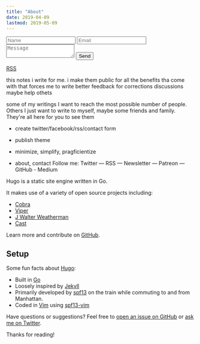 ```yaml
---
title: "About"
date: 2019-04-09
lastmod: 2019-05-09
---
```

<form name="contact" method="POST" data-netlify="true">
  <input class="form-name" type="text" placeholder="Name" name="name" />
  <input class="form-email" type="text" placeholder="Email" name="email" />
  <textarea class="form-message" name="message" placeholder="Message"></textarea>
  <button class="o-btn" type="submit">Send</button>
</form>

<a href="/index.xml" title="RSS">RSS</a>

this notes i write for me. i make them public for all the benefits tha come with that
  forces me to write better
  feedback for corrections
  discussions
  maybe help othets

some of my writings I want to reach the most possible number of people. Others I just want to write to myself, maybe some friends and family. They're all here for you to see them

- create twitter/facebook/rss/contact form
- publish theme
- minimize, simplify, pragficientize

- about, contact
     Follow me: Twitter — RSS — Newsletter — Patreon — GitHub - Medium

Hugo is a static site engine written in Go.


It makes use of a variety of open source projects including:

* [Cobra](https://github.com/spf13/cobra)
* [Viper](https://github.com/spf13/viper)
* [J Walter Weatherman](https://github.com/spf13/jWalterWeatherman)
* [Cast](https://github.com/spf13/cast)

Learn more and contribute on [GitHub](https://github.com/spf13).

## Setup

Some fun facts about [Hugo](http://gohugo.io/):

* Built in [Go](http://golang.org/)
* Loosely inspired by [Jekyll](http://jekyllrb.com/)
* Primarily developed by [spf13](http://spf13.com/) on the train while commuting to and from Manhattan.
* Coded in [Vim](http://vim.org) using [spf13-vim](http://vim.spf13.com/)

Have questions or suggestions? Feel free to [open an issue on GitHub](https://github.com/spf13/hugo/issues/new) or [ask me on Twitter](https://twitter.com/spf13).

Thanks for reading!



